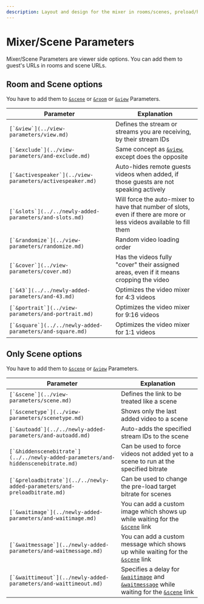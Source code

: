 ```yaml
---
description: Layout and design for the mixer in rooms/scenes, preload/hidden scene bitrate
---
```


# Mixer/Scene Parameters

Mixer/Scene Parameters are viewer side options. You can add them to guest's URLs in rooms and scene URLs.

## **Room and Scene options**

You have to add them to [`&scene`](../view-parameters/scene.md) or [`&room`](../../general-settings/room.md) or [`&view`](../view-parameters/view.md) Parameters.

| Parameter                                                   | Explanation                                                                                                          |
| ----------------------------------------------------------- | -------------------------------------------------------------------------------------------------------------------- |
| ``[`&view`](../view-parameters/view.md)``                   | Defines the stream or streams you are receiving, by their stream IDs                                                 |
| ``[`&exclude`](../view-parameters/and-exclude.md)``         | Same concept as [`&view`](../view-parameters/view.md), except does the opposite                                      |
| ``[`&activespeaker`](../view-parameters/activespeaker.md)`` | Auto-hides remote guests videos when added, if those guests are not speaking actively                                |
| ``[`&slots`](../../newly-added-parameters/and-slots.md)``   | Will force the auto-mixer to have that number of slots, even if there are more or less videos available to fill them |
| ``[`&randomize`](../view-parameters/randomize.md)``         | Random video loading order                                                                                           |
| ``[`&cover`](../view-parameters/cover.md)``                 | Has the videos fully "cover" their assigned areas, even if it means cropping the video                               |
| ``[`&43`](../../newly-added-parameters/and-43.md)``         | Optimizes the video mixer for 4:3 videos                                                                             |
| ``[`&portrait`](../view-parameters/and-portrait.md)``       | Optimizes the video mixer for 9:16 videos                                                                            |
| ``[`&square`](../../newly-added-parameters/and-square.md)`` | Optimizes the video mixer for 1:1 videos                                                                             |

## **Only Scene options**

You have to add them to [`&scene`](../view-parameters/scene.md) or [`&view`](../view-parameters/view.md) Parameters.

| Parameter                                                                           | Explanation                                                                                                                                                                                                            |
| ----------------------------------------------------------------------------------- | ---------------------------------------------------------------------------------------------------------------------------------------------------------------------------------------------------------------------- |
| ``[`&scene`](../view-parameters/scene.md)``                                         | Defines the link to be treated like a scene                                                                                                                                                                            |
| ``[`&scenetype`](../view-parameters/scenetype.md)``                                 | Shows only the last added video to a scene                                                                                                                                                                             |
| ``[`&autoadd`](../../newly-added-parameters/and-autoadd.md)``                       | Auto-adds the specified stream IDs to the scene                                                                                                                                                                        |
| ``[`&hiddenscenebitrate`](../../newly-added-parameters/and-hiddenscenebitrate.md)`` | Can be used to force videos not added yet to a scene to run at the specified bitrate                                                                                                                                   |
| ``[`&preloadbitrate`](../../newly-added-parameters/and-preloadbitrate.md)``         | Can be used to change the pre-load target bitrate for scenes                                                                                                                                                           |
| ``[`&waitimage`](../newly-added-parameters/and-waitimage.md)``                      | You can add a custom image which shows up while waiting for the [`&scene`](../view-parameters/scene.md) link                                                                                                           |
| ``[`&waitmessage`](../newly-added-parameters/and-waitmessage.md)``                  | You can add a custom message which shows up while waiting for the [`&scene`](../view-parameters/scene.md) link                                                                                                         |
| ``[`&waittimeout`](../newly-added-parameters/and-waittimeout.md)``                  | Specifies a delay for [`&waitimage`](../newly-added-parameters/and-waitimage.md) and [`&waitmessage`](../newly-added-parameters/and-waitmessage.md) while waiting for the [`&scene`](../view-parameters/scene.md) link |
